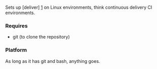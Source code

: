 Sets up [deliver] [1] on Linux environments, think continuous delivery CI
environments.

### Requires

* git (to clone the repository)

### Platform

As long as it has git and bash, anything goes.

[1]: https://github.com/gerhard/deliver
